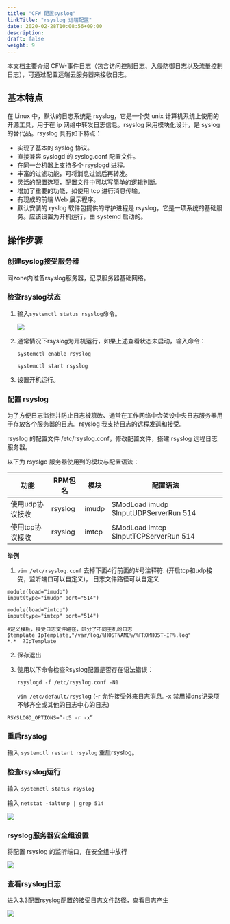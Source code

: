 ```yaml
---
title: "CFW 配置syslog"
linkTitle: "rsyslog 远端配置"
date: 2020-02-28T10:08:56+09:00
description:
draft: false
weight: 9
---
```


本文档主要介绍 CFW-事件日志（包含访问控制日志、入侵防御日志以及流量控制日志），可通过配置远端云服务器来接收日志。

## 基本特点

在 Linux 中，默认的日志系统是 rsyslog，它是一个类 unix 计算机系统上使用的开源工具，用于在 ip 网络中转发日志信息。rsyslog 采用模块化设计，是 syslog 的替代品。rsyslog 具有如下特点：

- 实现了基本的 syslog 协议。
- 直接兼容 syslogd 的 syslog.conf 配置文件。
- 在同一台机器上支持多个 rsyslogd 进程。
- 丰富的过滤功能，可将消息过滤后再转发。
- 灵活的配置选项，配置文件中可以写简单的逻辑判断。
- 增加了重要的功能，如使用 tcp 进行消息传输。
- 有现成的前端 Web 展示程序。
- 默认安装的 ryslog 软件包提供的守护进程是 rsyslog，它是一项系统的基础服务。应该设置为开机运行，由 systemd 启动的。

## 操作步骤

### 创建syslog接受服务器

同zone内准备rsyslog服务器，记录服务器基础网络。

### 检查rsyslog状态

1. 输入`systemctl status rsyslog`命令。

   ![](../_images/syslog01.png)

2. 通常情况下rsyslog为开机运行，如果上述查看状态未启动，输入命令：

   `systemctl enable rsyslog`

   `systemctl start rsyslog`

3. 设置开机运行。

### 配置 rsyslog

为了方便日志监控并防止日志被篡改、通常在工作网络中会架设中央日志服务器用于存放各个服务器的日志。rsyslog 我支持日志的远程发送和接受。

rsyslog 的配置文件 /etc/rsyslog.conf，修改配置文件，搭建 rsyslog 远程日志服务器。

以下为 rsyslgo 服务器使用到的模块与配置语法：

| 功能            | RPM包名 | 模块  | 配置语法                              |
| --------------- | ------- | ----- | ------------------------------------- |
| 使用udp协议接收 | rsyslog | imudp | $ModLoad imudp $InputUDPServerRun 514 |
| 使用tcp协议接收 | rsyslog | imtcp | $ModLoad imtcp $InputTCPServerRun 514 |

**举例**

1. `vim /etc/rsyslog.conf`  去掉下面4行前面的#号注释符.  (开启tcp和udp接受，监听端口可以自定义)， 日志文件路径可以自定义

```shell
module(load="imudp")
input(type="imudp" port="514")
 
module(load="imtcp")
input(type="imtcp" port="514")
 
#定义模板，接受日志文件路径，区分了不同主机的日志
$template IpTemplate,"/var/log/%HOSTNAME%/%FROMHOST-IP%.log"
*.*  ?IpTemplate
```

2. 保存退出

3. 使用以下命令检查Rsyslog配置是否存在语法错误：

   `rsyslogd -f /etc/rsyslog.conf -N1`	

   `vim /etc/default/rsyslo`g  (-r 允许接受外来日志消息. -x 禁用掉dns记录项不够齐全或其他的日志中心的日志)

```
RSYSLOGD_OPTIONS=”-c5 -r -x”
```

### 重启rsyslog

输入 `systemctl restart rsyslog` 重启rsyslog。

### 检查rsyslog运行

输入 `systemctl status rsyslog`

输入 `netstat -4altunp | grep 514`

![](../_images/syslog02.png)

### rsyslog服务器安全组设置

将配置 rsyslog 的监听端口，在安全组中放行

![](../_images/syslog03.png)

### 查看rsyslog日志

进入3.3配置rsyslog配置的接受日志文件路径，查看日志产生

![](../_images/syslog04.png)